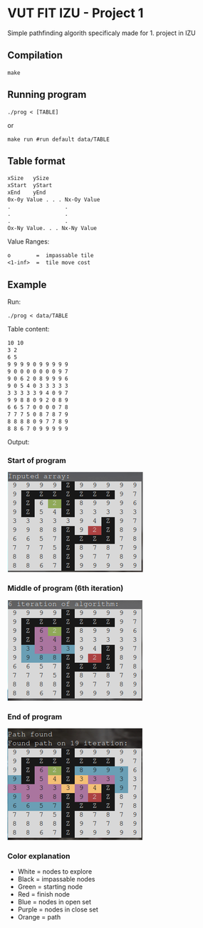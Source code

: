 # VUT FIT IZU - Project 1
Simple pathfinding algorith specificaly made for 1. project in IZU

## Compilation
```
make
```

## Running program
```
./prog < [TABLE]
```
or
```
make run #run default data/TABLE
```

## Table format
```
xSize   ySize
xStart  yStart
xEnd    yEnd
0x-0y Value . . . Nx-Oy Value
.                 .
.                 .
.                 .
Ox-Ny Value. . . Nx-Ny Value
```
Value Ranges:
```
o        =  impassable tile
<1-inf>  =  tile move cost
```
## Example
Run:
```
./prog < data/TABLE
```
Table content:
```
10 10
3 2
6 5
9 9 9 9 0 9 9 9 9 9
9 0 0 0 0 0 0 0 9 7
9 0 6 2 0 8 9 9 9 6
9 0 5 4 0 3 3 3 3 3
3 3 3 3 3 9 4 0 9 7
9 9 8 8 0 9 2 0 8 9
6 6 5 7 0 0 0 0 7 8
7 7 7 5 0 8 7 8 7 9
8 8 8 8 0 9 7 7 8 9
8 8 6 7 0 9 9 9 9 9
```
Output:
### Start of program
![Screenshot of a loaded table](/img/start.png)
### Middle of program (6th iteration)
![Screenshot of 6th iteration](/img/mid.png)
### End of program
![Screenshot of a found path](/img/end.png)
### Color explanation
- White  = nodes to explore
- Black  = impassable nodes
- Green  = starting node
- Red    = finish node
- Blue   = nodes in open set
- Purple = nodes in close set
- Orange = path
